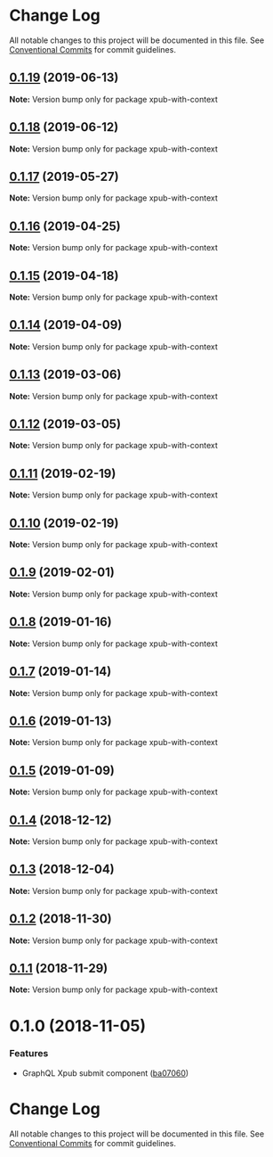 # Change Log

All notable changes to this project will be documented in this file.
See [Conventional Commits](https://conventionalcommits.org) for commit guidelines.

## [0.1.19](https://gitlab.coko.foundation/pubsweet/pubsweet/compare/xpub-with-context@0.1.18...xpub-with-context@0.1.19) (2019-06-13)

**Note:** Version bump only for package xpub-with-context





## [0.1.18](https://gitlab.coko.foundation/pubsweet/pubsweet/compare/xpub-with-context@0.1.17...xpub-with-context@0.1.18) (2019-06-12)

**Note:** Version bump only for package xpub-with-context





## [0.1.17](https://gitlab.coko.foundation/pubsweet/pubsweet/compare/xpub-with-context@0.1.16...xpub-with-context@0.1.17) (2019-05-27)

**Note:** Version bump only for package xpub-with-context





## [0.1.16](https://gitlab.coko.foundation/pubsweet/pubsweet/compare/xpub-with-context@0.1.15...xpub-with-context@0.1.16) (2019-04-25)

**Note:** Version bump only for package xpub-with-context





## [0.1.15](https://gitlab.coko.foundation/pubsweet/pubsweet/compare/xpub-with-context@0.1.14...xpub-with-context@0.1.15) (2019-04-18)

**Note:** Version bump only for package xpub-with-context





## [0.1.14](https://gitlab.coko.foundation/pubsweet/pubsweet/compare/xpub-with-context@0.1.13...xpub-with-context@0.1.14) (2019-04-09)

**Note:** Version bump only for package xpub-with-context





## [0.1.13](https://gitlab.coko.foundation/pubsweet/pubsweet/compare/xpub-with-context@0.1.12...xpub-with-context@0.1.13) (2019-03-06)

**Note:** Version bump only for package xpub-with-context





## [0.1.12](https://gitlab.coko.foundation/pubsweet/pubsweet/compare/xpub-with-context@0.1.11...xpub-with-context@0.1.12) (2019-03-05)

**Note:** Version bump only for package xpub-with-context





## [0.1.11](https://gitlab.coko.foundation/pubsweet/pubsweet/compare/xpub-with-context@0.1.10...xpub-with-context@0.1.11) (2019-02-19)

**Note:** Version bump only for package xpub-with-context





## [0.1.10](https://gitlab.coko.foundation/pubsweet/pubsweet/compare/xpub-with-context@0.1.9...xpub-with-context@0.1.10) (2019-02-19)

**Note:** Version bump only for package xpub-with-context





## [0.1.9](https://gitlab.coko.foundation/pubsweet/pubsweet/compare/xpub-with-context@0.1.8...xpub-with-context@0.1.9) (2019-02-01)

**Note:** Version bump only for package xpub-with-context





## [0.1.8](https://gitlab.coko.foundation/pubsweet/pubsweet/compare/xpub-with-context@0.1.7...xpub-with-context@0.1.8) (2019-01-16)

**Note:** Version bump only for package xpub-with-context





## [0.1.7](https://gitlab.coko.foundation/pubsweet/pubsweet/compare/xpub-with-context@0.1.6...xpub-with-context@0.1.7) (2019-01-14)

**Note:** Version bump only for package xpub-with-context





## [0.1.6](https://gitlab.coko.foundation/pubsweet/pubsweet/compare/xpub-with-context@0.1.5...xpub-with-context@0.1.6) (2019-01-13)

**Note:** Version bump only for package xpub-with-context





## [0.1.5](https://gitlab.coko.foundation/pubsweet/pubsweet/compare/xpub-with-context@0.1.4...xpub-with-context@0.1.5) (2019-01-09)

**Note:** Version bump only for package xpub-with-context





## [0.1.4](https://gitlab.coko.foundation/pubsweet/pubsweet/compare/xpub-with-context@0.1.3...xpub-with-context@0.1.4) (2018-12-12)

**Note:** Version bump only for package xpub-with-context





## [0.1.3](https://gitlab.coko.foundation/pubsweet/pubsweet/compare/xpub-with-context@0.1.2...xpub-with-context@0.1.3) (2018-12-04)

**Note:** Version bump only for package xpub-with-context





## [0.1.2](https://gitlab.coko.foundation/pubsweet/pubsweet/compare/xpub-with-context@0.1.1...xpub-with-context@0.1.2) (2018-11-30)

**Note:** Version bump only for package xpub-with-context





## [0.1.1](https://gitlab.coko.foundation/pubsweet/pubsweet/compare/xpub-with-context@0.1.0...xpub-with-context@0.1.1) (2018-11-29)

**Note:** Version bump only for package xpub-with-context





<a name="0.1.0"></a>
# 0.1.0 (2018-11-05)


### Features

* GraphQL Xpub submit component ([ba07060](https://gitlab.coko.foundation/pubsweet/pubsweet/commit/ba07060))




# Change Log

All notable changes to this project will be documented in this file.
See [Conventional Commits](https://conventionalcommits.org) for commit guidelines.
